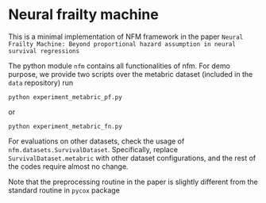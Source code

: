 # Neural frailty machine

This is a minimal implementation of NFM framework in the paper ``Neural Frailty Machine: Beyond proportional hazard assumption in neural survival regressions``

The python module ``nfm`` contains all functionalities of nfm. For demo purpose, we provide two scripts over the metabric dataset (included in the ``data`` repository)
run
```shell
python experiment_metabric_pf.py
```
or 
```shell
python experiment_metabric_fn.py
```
For evaluations on other datasets, check the usage of ``nfm.datasets.SurvivalDataset``. Specifically, replace ``SurvivalDataset.metabric`` with other dataset configurations, and the rest of the codes
require almost no change.  

Note that the preprocessing routine in the paper is slightly different from the standard routine in ``pycox`` package